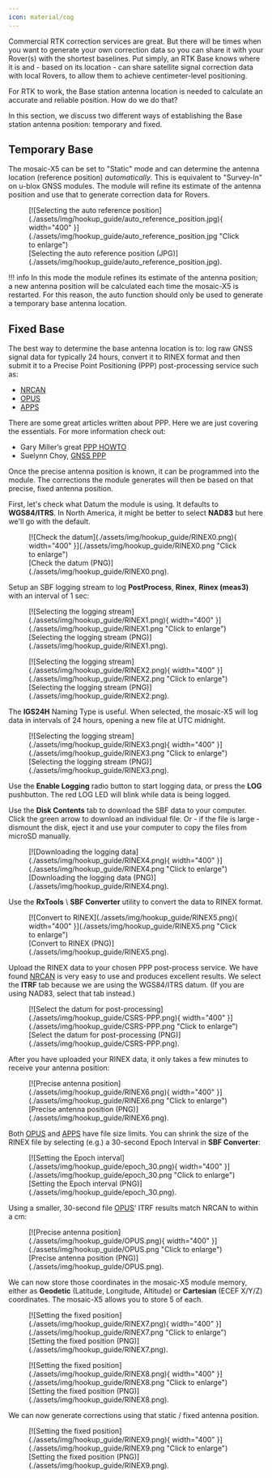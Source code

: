 ```yaml
---
icon: material/cog
---
```


Commercial RTK correction services are great. But there will be times when you want to generate your own correction data so you can share it with your Rover(s) with the shortest baselines. Put simply, an RTK Base knows where it is and - based on its location - can share satellite signal correction data with local Rovers, to allow them to achieve centimeter-level positioning.

For RTK to work, the Base station antenna location is needed to calculate an accurate and reliable position. How do we do that?

In this section, we discuss two different ways of establishing the Base station antenna position: temporary and fixed.

## Temporary Base

The mosaic-X5 can be set to "Static" mode and can determine the antenna location (reference position) *automatically*. This is equivalent to "Survey-In" on u-blox GNSS modules. The module will refine its estimate of the antenna position and use that to generate correction data for Rovers.

<figure markdown>
[![Selecting the auto reference position](./assets/img/hookup_guide/auto_reference_position.jpg){ width="400" }](./assets/img/hookup_guide/auto_reference_position.jpg "Click to enlarge")
<figcaption markdown>
[Selecting the auto reference position (JPG)](./assets/img/hookup_guide/auto_reference_position.jpg).
</figcaption>
</figure>

!!! info
    In this mode the module refines its estimate of the antenna position; a new antenna position will be calculated each time the mosaic-X5 is restarted. For this reason, the auto function should only be used to generate a temporary base antenna location.

## Fixed Base

The best way to determine the base antenna location is to: log raw GNSS signal data for typically 24 hours, convert it to RINEX format and then submit it to a Precise Point Positioning (PPP) post-processing service such as:

* [NRCAN](https://webapp.csrs-scrs.nrcan-rncan.gc.ca/geod/tools-outils/ppp.php)
* [OPUS](https://www.ngs.noaa.gov/OPUS/)
* [APPS](https://pppx.gdgps.net/)

There are some great articles written about PPP. Here we are just covering the essentials. For more information check out:

* Gary Miller’s great [PPP HOWTO](https://gpsd.gitlab.io/gpsd/ppp-howto.html)
* Suelynn Choy, [GNSS PPP](https://www.unoosa.org/documents/pdf/icg/2018/ait-gnss/16_PPP.pdf)

Once the precise antenna position is known, it can be programmed into the module. The corrections the module generates will then be based on that precise, fixed antenna position.

First, let's check what Datum the module is using. It defaults to **WGS84/ITRS**. In North America, it might be better to select **NAD83** but here we'll go with the default.

<figure markdown>
[![Check the datum](./assets/img/hookup_guide/RINEX0.png){ width="400" }](./assets/img/hookup_guide/RINEX0.png "Click to enlarge")
<figcaption markdown>
[Check the datum (PNG)](./assets/img/hookup_guide/RINEX0.png).
</figcaption>
</figure>

Setup an SBF logging stream to log **PostProcess**, **Rinex**, **Rinex (meas3)** with an interval of 1 sec:

<figure markdown>
[![Selecting the logging stream](./assets/img/hookup_guide/RINEX1.png){ width="400" }](./assets/img/hookup_guide/RINEX1.png "Click to enlarge")
<figcaption markdown>
[Selecting the logging stream (PNG)](./assets/img/hookup_guide/RINEX1.png).
</figcaption>
</figure>

<figure markdown>
[![Selecting the logging stream](./assets/img/hookup_guide/RINEX2.png){ width="400" }](./assets/img/hookup_guide/RINEX2.png "Click to enlarge")
<figcaption markdown>
[Selecting the logging stream (PNG)](./assets/img/hookup_guide/RINEX2.png).
</figcaption>
</figure>

The **IGS24H** Naming Type is useful. When selected, the mosaic-X5 will log data in intervals of 24 hours, opening a new file at UTC midnight.

<figure markdown>
[![Selecting the logging stream](./assets/img/hookup_guide/RINEX3.png){ width="400" }](./assets/img/hookup_guide/RINEX3.png "Click to enlarge")
<figcaption markdown>
[Selecting the logging stream (PNG)](./assets/img/hookup_guide/RINEX3.png).
</figcaption>
</figure>

Use the **Enable Logging** radio button to start logging data, or press the **LOG** pushbutton. The red LOG LED will blink while data is being logged.

Use the **Disk Contents** tab to download the SBF data to your computer. Click the green arrow to download an individual file. Or - if the file is large - dismount the disk, eject it and use your computer to copy the files from microSD manually.

<figure markdown>
[![Downloading the logging data](./assets/img/hookup_guide/RINEX4.png){ width="400" }](./assets/img/hookup_guide/RINEX4.png "Click to enlarge")
<figcaption markdown>
[Downloading the logging data (PNG)](./assets/img/hookup_guide/RINEX4.png).
</figcaption>
</figure>

Use the **RxTools** \ **SBF Converter** utility to convert the data to RINEX format.

<figure markdown>
[![Convert to RINEX](./assets/img/hookup_guide/RINEX5.png){ width="400" }](./assets/img/hookup_guide/RINEX5.png "Click to enlarge")
<figcaption markdown>
[Convert to RINEX (PNG)](./assets/img/hookup_guide/RINEX5.png).
</figcaption>
</figure>

Upload the RINEX data to your chosen PPP post-process service. We have found [NRCAN](https://webapp.csrs-scrs.nrcan-rncan.gc.ca/geod/tools-outils/ppp.php) is very easy to use and produces excellent results. We select the **ITRF** tab because we are using the WGS84/ITRS datum. (If you are using NAD83, select that tab instead.)

<figure markdown>
[![Select the datum for post-processing](./assets/img/hookup_guide/CSRS-PPP.png){ width="400" }](./assets/img/hookup_guide/CSRS-PPP.png "Click to enlarge")
<figcaption markdown>
[Select the datum for post-processing (PNG)](./assets/img/hookup_guide/CSRS-PPP.png).
</figcaption>
</figure>

After you have uploaded your RINEX data, it only takes a few minutes to receive your antenna position:

<figure markdown>
[![Precise antenna position](./assets/img/hookup_guide/RINEX6.png){ width="400" }](./assets/img/hookup_guide/RINEX6.png "Click to enlarge")
<figcaption markdown>
[Precise antenna position (PNG)](./assets/img/hookup_guide/RINEX6.png).
</figcaption>
</figure>

Both [OPUS](https://www.ngs.noaa.gov/OPUS/) and [APPS](https://pppx.gdgps.net/) have file size limits. You can shrink the size of the RINEX file by selecting (e.g.) a 30-second Epoch Interval in **SBF Converter**:

<figure markdown>
[![Setting the Epoch interval](./assets/img/hookup_guide/epoch_30.png){ width="400" }](./assets/img/hookup_guide/epoch_30.png "Click to enlarge")
<figcaption markdown>
[Setting the Epoch interval (PNG)](./assets/img/hookup_guide/epoch_30.png).
</figcaption>
</figure>

Using a smaller, 30-second file [OPUS](https://www.ngs.noaa.gov/OPUS/)' ITRF results match NRCAN to within a cm:

<figure markdown>
[![Precise antenna position](./assets/img/hookup_guide/OPUS.png){ width="400" }](./assets/img/hookup_guide/OPUS.png "Click to enlarge")
<figcaption markdown>
[Precise antenna position (PNG)](./assets/img/hookup_guide/OPUS.png).
</figcaption>
</figure>

We can now store those coordinates in the mosaic-X5 module memory, either as **Geodetic** (Latitude, Longitude, Altitude) or **Cartesian** (ECEF X/Y/Z) coordinates. The mosaic-X5 allows you to store 5 of each.

<figure markdown>
[![Setting the fixed position](./assets/img/hookup_guide/RINEX7.png){ width="400" }](./assets/img/hookup_guide/RINEX7.png "Click to enlarge")
<figcaption markdown>
[Setting the fixed position (PNG)](./assets/img/hookup_guide/RINEX7.png).
</figcaption>
</figure>

<figure markdown>
[![Setting the fixed position](./assets/img/hookup_guide/RINEX8.png){ width="400" }](./assets/img/hookup_guide/RINEX8.png "Click to enlarge")
<figcaption markdown>
[Setting the fixed position (PNG)](./assets/img/hookup_guide/RINEX8.png).
</figcaption>
</figure>

We can now generate corrections using that static / fixed antenna position.

<figure markdown>
[![Setting the fixed position](./assets/img/hookup_guide/RINEX9.png){ width="400" }](./assets/img/hookup_guide/RINEX9.png "Click to enlarge")
<figcaption markdown>
[Setting the fixed position (PNG)](./assets/img/hookup_guide/RINEX9.png).
</figcaption>
</figure>


